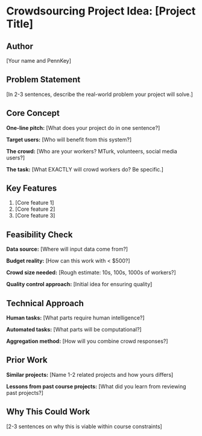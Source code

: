 # Crowdsourcing Project Idea: [Project Title]

## Author
[Your name and PennKey]

## Problem Statement
[In 2-3 sentences, describe the real-world problem your project will solve.]

## Core Concept
**One-line pitch:** [What does your project do in one sentence?]

**Target users:** [Who will benefit from this system?]

**The crowd:** [Who are your workers? MTurk, volunteers, social media users?]

**The task:** [What EXACTLY will crowd workers do? Be specific.]

## Key Features
1. [Core feature 1]
2. [Core feature 2]  
3. [Core feature 3]

## Feasibility Check
**Data source:** [Where will input data come from?]

**Budget reality:** [How can this work with < $500?]

**Crowd size needed:** [Rough estimate: 10s, 100s, 1000s of workers?]

**Quality control approach:** [Initial idea for ensuring quality]

## Technical Approach
**Human tasks:** [What parts require human intelligence?]

**Automated tasks:** [What parts will be computational?]

**Aggregation method:** [How will you combine crowd responses?]

## Prior Work
**Similar projects:** [Name 1-2 related projects and how yours differs]

**Lessons from past course projects:** [What did you learn from reviewing past projects?]

## Why This Could Work
[2-3 sentences on why this is viable within course constraints]